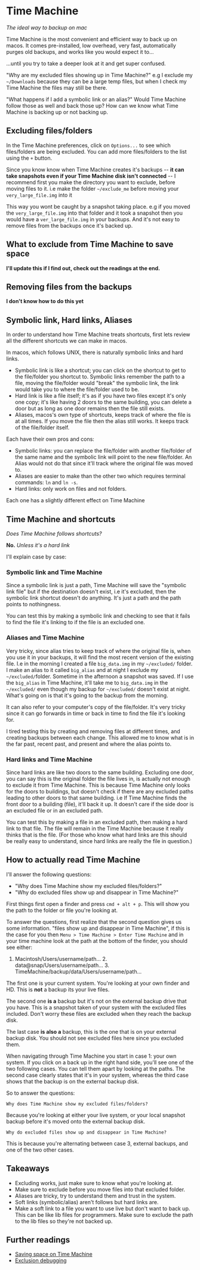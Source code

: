 
# Time Machine

*The ideal way to backup on mac*

Time Machine is the most convenient and efficient way to back up on macos. It
comes pre-installed, low overhead, very fast, automatically purges old
backups, and works like you would expect it to...

...until you try to take a deeper look at it and get super confused.

"Why are my excluded files showing up in Time Machine?" e.g I exclude my
 `~/Downloads` because they can be a large temp files, but when I check my
 Time Machine the files may still be there.

"What happens if I add a symbolic link or an alias?" Would Time Machine follow
those as well and back those up? How can we know what Time Machine is backing
up or not backing up.

## Excluding files/folders

In the Time Machine preferences, click on `Options...` to see which
files/folders are being excluded. You can add more files/folders to the list
using the `+` button.

Since you know know when Time Machine creates it's backups -- **it can take
snapshots even if your Time Machine disk isn't connected** -- I recommend
first you make the directory you want to exclude, before moving files to it.
i.e make the folder `~/exclude_me` before moving your `very_large_file.img`
into it

This way you wont be caught by a snapshot taking place. e.g if you moved the
`very_large_file.img` into that folder and it took a snapshot then you would
have a `ver_large_file.img` in your backups. And it's not easy to remove
files from the backups once it's backed up.

## What to exclude from Time Machine to save space

**I'll update this if I find out, check out the readings at the end.**

## Removing files from the backups

**I don't know how to do this yet**

## Symbolic link, Hard links, Aliases

In order to understand how Time Machine treats shortcuts, first lets review
all the different shortcuts we can make in macos.

In macos, which follows UNIX, there is naturally symbolic links and hard
links.

- Symbolic link is like a shortcut; you can click on the shortcut to get to
  the file/folder you shortcut to. Symbolic links remember the path to a
  file, moving the file/folder would "break" the symbolic link, the link
  would take you to where the file/folder used to be.
- Hard link is like a file itself; it's as if you have two files except it's
  only one copy; it's like having 2 doors to the same building, you can
  delete a door but as long as one door remains then the file still exists.
- Aliases, macos's own type of shortcuts, keeps track of where the file is at
  all times. If you move the file then the alias still works. It keeps track
  of the file/folder itself.

Each have their own pros and cons:
- Symbolic links: you can replace the file/folder with another file/folder of
  the same name and the symbolic link will point to the new file/folder. An
  Alias would not do that since it'll track where the original file was moved
  to.
- Aliases are easier to make than the other two which requires terminal
  commands: `ln` and `ln -s`.
- Hard links: only work on files and not folders.

Each one has a slightly different effect on Time Machine

## Time Machine and shortcuts

*Does Time Machine follows shortcuts?*

**No.** *Unless it's a hard link*

I'll explain case by case:

### Symbolic link and Time Machine

Since a symbolic link is just a path, Time Machine will save the "symbolic
link file" but if the destination doesn't exist, i.e it's excluded, then the
symbolic link shortcut doesn't do anything. It's just a path and the path
points to nothingness.

You can test this by making a symbolic link and checking to see that it fails
to find the file it's linking to if the file is an excluded one.

### Aliases and Time Machine

Very tricky, since alias tries to keep track of where the original file is,
when you use it in your backups, it will find the most recent version of the
existing file. I.e in the morning I created a file `big_data.img` in my
`~/excluded/` folder. I make an alias to it called `big_alias` and at night I
exclude my `~/excluded/`folder. Sometime in the afternoon a snapshot was
saved. If I use the `big_alias` in Time Machine, it'll take me to
`big_data.img` in the `~/excluded/` even though my backup for `~/excluded/`
doesn't exist at night. What's going on is that it's going to the backup from
the morning.

It can also refer to your computer's copy of the file/folder. It's very tricky
since it can go forwards in time or back in time to find the file it's
looking for.

I tired testing this by creating and removing files at different times, and
creating backups between each change. This allowed me to know what is in the
far past, recent past, and present and where the alias points to.

### Hard links and Time Machine

Since hard links are like two doors to the same building. Excluding one door,
you can say this is the original folder the file lives in, is actually not
enough to exclude it from Time Machine. This is because Time Machine only
looks for the doors to buildings, but doesn't check if there are any excluded
paths leading to other doors to that same building. i.e If Time Machine finds
the front door to a building (file), it'll back it up. It doesn't care if the
side door is an excluded file or in an excluded path.

You can test this by making a file in an excluded path, then making a hard
link to that file. The file will remain in the Time Machine because it really
thinks that is the file. (For those who know what hard links are this should
be really easy to understand, since hard links are really the file in
question.)

## How to actually read Time Machine

I'll answer the following questions:
- "Why does Time Machine show my excluded files/folders?"
- "Why do excluded files show up and disappear in Time Machine?"

First things first open a finder and press `cmd + alt + p`. This will show you
the path to the folder or file you're looking at.

To answer the questions, first realize that the second question gives us some
information. "files show up and disappear in Time Machine", if this is the
case for you then `Menu > Time Machine > Enter Time Machine` and in your time
machine look at the path at the bottom of the finder, you should see either:

1. Macintosh/Users/username/path... 2. data@snap/Users/username/path... 3.
TimeMachine/backup/data/Users/username/path...

The first one is your current system. You're looking at your own finder and
HD. This is **not** a backup its your live files.

The second one **is a** backup but it's not on the external backup drive that
you have. This is a snapshot taken of your system with the excluded files
included. Don't worry these files are excluded when they reach the backup
disk.

The last case **is also a** backup, this is the one that is on your external
backup disk. You should not see excluded files here since you excluded them.

When navigating through Time Machine you start in case 1: your own system. If
you click on a back up in the right hand side, you'll see one of the two
following cases. You can tell them apart by looking at the paths. The second
case clearly states that it's in your system, whereas the third case shows
that the backup is on the external backup disk.

So to answer the questions:

    Why does Time Machine show my excluded files/folders?

Because you're looking at either your live system, or your local snapshot
backup before it's moved onto the external backup disk.

    Why do excluded files show up and disappear in Time Machine?

This is because you're alternating between case 3, external backups, and one
of the two other cases.

## Takeaways

- Excluding works, just make sure to know what you're looking at.
- Make sure to exclude before you move files into that excluded folder.
- Aliases are tricky, try to understand them and trust in the system.
- Soft links (symbolic/alias) aren't follows but hard links are.
- Make a soft link to a file you want to use live but don't want to back up.
  This can be like lib files for programmers. Make sure to exclude the path
  to the lib files so they're not backed up.

## Further readings

- [Saving space on Time Machine](https://www.howtogeek.com/294600/save-space-on-your-time-machine-drive-by-excluding-these-folders-from-backups/)
- [Exclusion debugging](https://apple.stackexchange.com/questions/405071/time-machine-is-not-excluding-downloads)
